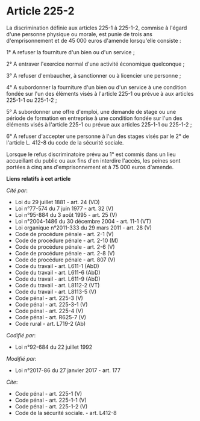 # Article 225-2

La discrimination définie aux articles 225-1 à 225-1-2, commise à l'égard d'une personne physique ou morale, est punie de
trois ans d'emprisonnement et de 45 000 euros d'amende lorsqu'elle consiste : 

1° A refuser la fourniture d'un bien ou d'un service ; 

2° A entraver l'exercice normal d'une activité économique quelconque ; 

3° A refuser d'embaucher, à sanctionner ou à licencier une personne ; 

4° A subordonner la fourniture d'un bien ou d'un service à une condition fondée sur l'un des éléments visés à l'article 225-1
ou prévue à aux articles 225-1-1 ou 225-1-2 ; 

5° A subordonner une offre d'emploi, une demande de stage ou une période de formation en entreprise à une condition fondée
sur l'un des éléments visés à l'article 225-1 ou prévue aux articles 225-1-1 ou 225-1-2 ; 

6° A refuser d'accepter une personne à l'un des stages visés par le 2° de l'article L. 412-8 du code de la sécurité sociale. 

Lorsque le refus discriminatoire prévu au 1° est commis dans un lieu accueillant du public ou aux fins d'en interdire
l'accès, les peines sont portées à cinq ans d'emprisonnement et à 75 000 euros d'amende.

**Liens relatifs à cet article**

_Cité par_:

  - Loi du 29 juillet 1881 - art. 24 (VD)
  - Loi n°77-574 du 7 juin 1977 - art. 32 (V)
  - Loi n°95-884 du 3 août 1995 - art. 25 (V)
  - Loi n°2004-1486 du 30 décembre 2004 - art. 11-1 (VT)
  - Loi organique n°2011-333 du 29 mars 2011 - art. 28 (V)
  - Code de procédure pénale - art. 2-1 (V)
  - Code de procédure pénale - art. 2-10 (M)
  - Code de procédure pénale - art. 2-6 (V)
  - Code de procédure pénale - art. 2-8 (V)
  - Code de procédure pénale - art. 807 (V)
  - Code du travail - art. L611-1 (AbD)
  - Code du travail - art. L611-6 (AbD)
  - Code du travail - art. L611-9 (AbD)
  - Code du travail - art. L8112-2 (VT)
  - Code du travail - art. L8113-5 (V)
  - Code pénal - art. 225-3 (V)
  - Code pénal - art. 225-3-1 (V)
  - Code pénal - art. 225-4 (V)
  - Code pénal - art. R625-7 (V)
  - Code rural - art. L719-2 (Ab)

_Codifié par_:

  - Loi n°92-684 du 22 juillet 1992

_Modifié par_:

  - Loi n°2017-86 du 27 janvier 2017 - art. 177

_Cite_:

  - Code pénal - art. 225-1 (V)
  - Code pénal - art. 225-1-1 (V)
  - Code pénal - art. 225-1-2 (V)
  - Code de la sécurité sociale. - art. L412-8
